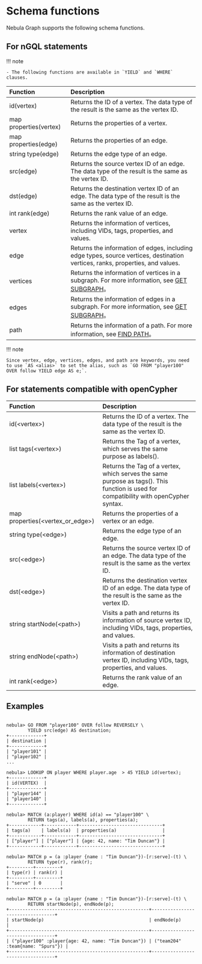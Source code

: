 # Schema functions

Nebula Graph supports the following schema functions.

## For nGQL statements

!!! note

    - The following functions are available in `YIELD` and `WHERE` clauses.

| Function               | Description                    |
|:-----------------------|:---------------------------------------|
| id(vertex)             | Returns the ID of a vertex. The data type of the result is the same as the vertex ID.                   |
| map properties(vertex) | Returns the properties of a vertex.                                                                     |
| map properties(edge)   | Returns the properties of an edge.                                                                      |
| string type(edge)      | Returns the edge type of an edge.                                                                       |
| src(edge)              | Returns the source vertex ID of an edge. The data type of the result is the same as the vertex ID.      |
| dst(edge)              | Returns the destination vertex ID of an edge. The data type of the result is the same as the vertex ID. |
| int rank(edge)         | Returns the rank value of an edge.   |
|vertex | Returns the information of vertices, including VIDs, tags, properties, and values.|
|edge | Returns the information of edges, including edge types, source vertices, destination vertices, ranks, properties, and values.|
|vertices | Returns the information of vertices in a subgraph. For more information, see [GET SUBGRAPH](../16.subgraph-and-path/1.get-subgraph.md)。|
|edges | Returns the information of edges in a subgraph. For more information, see [GET SUBGRAPH](../16.subgraph-and-path/1.get-subgraph.md)。|
|path  | Returns the information of a path. For more information, see [FIND PATH](../16.subgraph-and-path/2.find-path.md)。|

!!! note

    Since vertex, edge, vertices, edges, and path are keywords, you need to use `AS <alias>` to set the alias, such as `GO FROM "player100" OVER follow YIELD edge AS e;`.

## For statements compatible with openCypher

|Function| Description |
|:----  |  :----|
| id(<vertex\>) | Returns the ID of a vertex. The data type of the result is the same as the vertex ID.|
|list tags(<vertex\>) | Returns the Tag of a vertex, which serves the same purpose as labels().|
|list labels(<vertex\>) | Returns the Tag of a vertex, which serves the same purpose as tags(). This function is used for compatibility with openCypher syntax.|
|map properties(<vertex_or_edge\>) | Returns the properties of a vertex or an edge.|
|string type(<edge\>) | Returns the edge type of an edge.|
|src(<edge\>)|Returns the source vertex ID of an edge. The data type of the result is the same as the vertex ID.|
|dst(<edge\>)|Returns the destination vertex ID of an edge. The data type of the result is the same as the vertex ID.|
|string startNode(<path\>) | Visits a path and returns its information of source vertex ID, including VIDs, tags, properties, and values.|
|string endNode(<path\>) | Visits a path and returns its information of destination vertex ID, including VIDs, tags, properties, and values.|
|int rank(<edge\>) | Returns the rank value of an edge.|

## Examples

```ngql

nebula> GO FROM "player100" OVER follow REVERSELY \
        YIELD src(edge) AS destination;
+-------------+
| destination |
+-------------+
| "player101" |
| "player102" |
...

nebula> LOOKUP ON player WHERE player.age  > 45 YIELD id(vertex);
+-------------+
| id(VERTEX)  |
+-------------+
| "player144" |
| "player140" |
+-------------+

nebula> MATCH (a:player) WHERE id(a) == "player100" \
        RETURN tags(a), labels(a), properties(a);
+------------+------------+-------------------------------+
| tags(a)    | labels(a)  | properties(a)                 |
+------------+------------+-------------------------------+
| ["player"] | ["player"] | {age: 42, name: "Tim Duncan"} |
+------------+------------+-------------------------------+

nebula> MATCH p = (a :player {name : "Tim Duncan"})-[r:serve]-(t) \
        RETURN type(r), rank(r);
+---------+---------+
| type(r) | rank(r) |
+---------+---------+
| "serve" | 0       |
+---------+---------+

nebula> MATCH p = (a :player {name : "Tim Duncan"})-[r:serve]-(t) \
        RETURN startNode(p), endNode(p);
+----------------------------------------------------+----------------------------------+
| startNode(p)                                       | endNode(p)                       |
+----------------------------------------------------+----------------------------------+
| ("player100" :player{age: 42, name: "Tim Duncan"}) | ("team204" :team{name: "Spurs"}) |
+----------------------------------------------------+----------------------------------+
```
